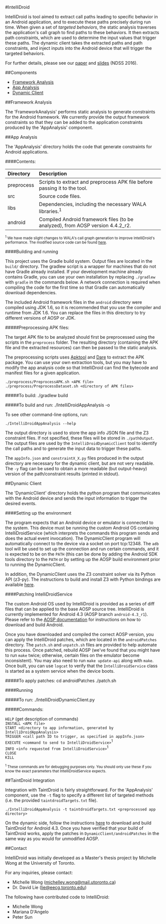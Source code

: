 #IntelliDroid

IntelliDroid is tool aimed to extract call paths leading to specific behavior in an Android application, and to execute these paths precisely during run time.  When given a set of *targeted behaviors*, the static analysis traverses the application's call graph to find paths to these behaviors.  It then extracts path constraints, which are used to determine the input values that trigger these paths.  The dynamic client takes the extracted paths and path constraints, and inject inputs into the Android device that will trigger the targeted behaviors.

For further details, please see our [paper](http://www.eecg.toronto.edu/~lie/papers/mwong_ndss2016.pdf) and [slides](http://miwong.me/files/intellidroid_ndss2016_slides.pdf) (NDSS 2016).

##Components

* [Framework Analysis](#framework-analysis)
* [App Analysis](#app-analysis)
* [Dynamic Client](#dynamic-client)


##Framework Analysis 

The 'FrameworkAnalysis' performs static analysis to generate constraints for the Android framework.  We currently provide the output framework constraints so that they can be added to the application constraints produced by the 'AppAnalysis' component.  


##App Analysis

The 'AppAnalysis' directory holds the code that generate constraints for Android applications.

####Contents: 

| Directory   | Description                                                                                | 
|:------------|:-------------------------------------------------------------------------------------------| 
| preprocess  | Scripts to extract and preprocess APK file before passing it to the tool.                  | 
| src         | Source code files.                                                                         | 
| libs        | Dependencies, including the necessary WALA libraries.<sup>1</sup>                          | 
| android     | Compiled Android framework files (to be analyzed), from AOSP version 4.4.2_r2.             | 

<sub><sup>1</sup> We have made slight changes to WALA's call graph generation to improve IntelliDroid's performance.  The modified source code can be found [here](https://github.com/miwong/WALA/tree/R_1.3.6_ANDROID_LISTENER).</sub>  

####Building and running

This project uses the Gradle build system.  Output files are located in the `build/` directory.  The gradlew script is a wrapper for machines that do not have Gradle already installed.  If your development machine already contains Gradle, you can use your own installation by replacing `./gradlew` with `gradle` in the commands below.  A network connection is required when compiling the code for the first time so that Gradle can automatically download dependencies.  

The included Android framework files in the `android` directory were compiled using JDK 1.6, so it is recommended that you use the compiler and runtime from JDK 1.6.  You can replace the files in this directory to try different versions of AOSP or JDK.  

#####Preprocessing APK files: 

The target APK file to be analyzed should first be preprocessed using the scripts in the `preprocess` folder.  The resulting directory (containing the APK file and the extracted resources) can then be passed to the static analysis.  

The preprocessing scripts uses [Apktool](http://ibotpeaches.github.io/Apktool/) and [Dare](http://siis.cse.psu.edu/dare/) to extract the APK package.  You can use your own extraction tools, but you may have to modify the app analysis code so that IntelliDroid can find the bytecode and manifest files for a given application.  
  
    ./preprocess/PreprocessAPK.sh <APK file>
    ./preprocess/PreprocessDataset.sh <directory of APK files>

#####To build: 
    ./gradlew build  

#####To build and run: 
    ./IntelliDroidAppAnalysis -o <output directory> <preprocessed app directory>
  
  
To see other command-line options, run:  

    ./IntelliDroidAppAnalysis --help
  
  
The output directory is used to store the app info JSON file and the Z3 constraint files.  If not specified, these files will be stored in `./pathOutput`.  The output files are used by the `IntelliDroidDynamicClient` tool to identify the call paths and to generate the input data to trigger these paths.  

The `appInfo.json` and `constraintX_X.py` files produced in the output directory are necessary for the dynamic client, but are not very readable.  The `-y` flag can be used to obtain a more readable (but output-heavy) version of the path/constraint results (printed in stdout).  


##Dynamic Client

The 'DynamicClient' directory holds the python program that communicates with the Android device and sends the input information to trigger the desired events.

####Setting up the environment

The program expects that an Android device or emulator is connected to the system.  This device must be running the custom Android OS containing IntelliDroidService (which interprets the commands this program sends and does the actual event invocation).  The DynamicClient program will automatically connect to the device via a socket on port tcp:12348.  The `adb` tool will be used to set up the connection and run certain commands, and it is expected to be on the `PATH` (this can be done by adding the Android SDK tools directory to the `PATH` or by setting up the AOSP build environment prior to running the DynamicClient.  

In addition, the DynamicClient uses the Z3 constraint solver via its Python API (z3-py).  The instructions to build and install Z3 with Python bindings are available [here](https://github.com/Z3Prover/z3).  

####Patching IntelliDroidService

The custom Android OS used by IntelliDroid is provided as a series of diff files that can be applied to the base AOSP source tree.  IntelliDroid is currently implemented for Android 4.3 (AOSP branch `android-4.3_r1`).  Please refer to the [AOSP documentation](https://source.android.com/source/requirements.html) for instructions on how to download and build Android.  

Once you have downloaded and compiled the correct AOSP version, you can apply the IntelliDroid patches, which are located in the `androidPatches` directory.  The `patch.sh` and `unpatch.sh` files are provided to help automate this process.  Once patched, rebuild AOSP (we've found that you might have to run `make` twice; otherwise, certain files on the emulator become inconsistent).  You may also need to run `make update-api` along with `make`.  Once built, you can use `logcat` to verify that the `IntelliDroidService` class is started as a system service when the device boots.  

#####To apply patches:
    cd androidPatches
    ./patch.sh <path to AOSP directory>

####Running

#####To run: 
    ./IntelliDroidDynamicClient.py

#####Commands:

`HELP` (get description of commands)  
`INSTALL <APK file>`  
`START <directory to app information, generated by IntelliDroidAppAnalysis>`  
`TRIGGER <call path ID to trigger, as specified in appInfo.json>`  
`EXECUTE <command to send to IntelliDroidService>`<sup>1</sup>  
`INFO <info requested from IntelliDroidService>`<sup>1</sup>  
`CLOSE`  
`KILL`  

<sub><sup>1</sup> These commands are for debugging purposes only.  You should only use these if you know the exact parameters that IntelliDroidService expects.</sub>  


##TaintDroid Integration

Integration with TaintDroid is fairly straightforward.  For the 'AppAnalysis' component, use the `-t` flag to specify a different list of targeted methods (i.e. the provided `taintdroidTargets.txt` file).

    ./IntelliDroidAppAnalysis -t taintdroidTargets.txt <preprocessed app directory>

On the dynamic side, follow the instructions [here](http://www.appanalysis.org/download.html) to download and build TaintDroid for Android 4.3.  Once you have verified that your build of TaintDroid works, apply the patches in `DynamicClient/androidPatches` in the same way as you would for unmodified AOSP.  


##Contact

IntelliDroid was initially developed as a Master's thesis project by Michelle Wong at the University of Toronto.  
  
For any inquiries, please contact:
* Michelle Wong (michelley.wong@mail.utoronto.ca)
* Dr. David Lie (lie@eecg.toronto.edu)

The following have contributed code to IntelliDroid:
* Michelle Wong
* Mariana D'Angelo
* Peter Sun

